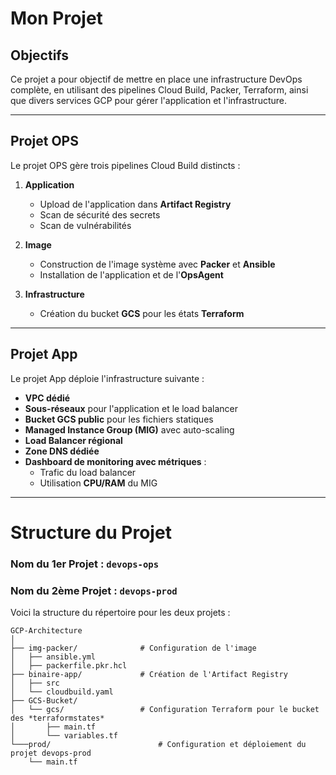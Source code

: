 # Mon Projet

## Objectifs
Ce projet a pour objectif de mettre en place une infrastructure DevOps complète, en utilisant des pipelines Cloud Build, Packer, Terraform, ainsi que divers services GCP pour gérer l'application et l'infrastructure.

---

## Projet OPS
Le projet OPS gère trois pipelines Cloud Build distincts :

1. **Application**
    - Upload de l'application dans **Artifact Registry**
    - Scan de sécurité des secrets
    - Scan de vulnérabilités

2. **Image**
    - Construction de l'image système avec **Packer** et **Ansible**
    - Installation de l'application et de l'**OpsAgent**

3. **Infrastructure**
    - Création du bucket **GCS** pour les états **Terraform**

---

## Projet App
Le projet App déploie l'infrastructure suivante :

- **VPC dédié**
- **Sous-réseaux** pour l'application et le load balancer
- **Bucket GCS public** pour les fichiers statiques
- **Managed Instance Group (MIG)** avec auto-scaling
- **Load Balancer régional**
- **Zone DNS dédiée**
- **Dashboard de monitoring avec métriques** :
    - Trafic du load balancer
    - Utilisation **CPU/RAM** du MIG

---

# Structure du Projet

### Nom du 1er Projet : `devops-ops`
### Nom du 2ème Projet : `devops-prod`
Voici la structure du répertoire pour les deux projets :
```
GCP-Architecture
│   
├── img-packer/              # Configuration de l'image
│   ├── ansible.yml      
│   ├── packerfile.pkr.hcl   
├── binaire-app/             # Création de l'Artifact Registry
│   ├── src           
│   └── cloudbuild.yaml       
├── GCS-Bucket/
│   └── gcs/                 # Configuration Terraform pour le bucket des *terraformstates*
│       ├── main.tf
│       └── variables.tf
└───prod/                        # Configuration et déploiement du projet devops-prod
    └── main.tf
```
